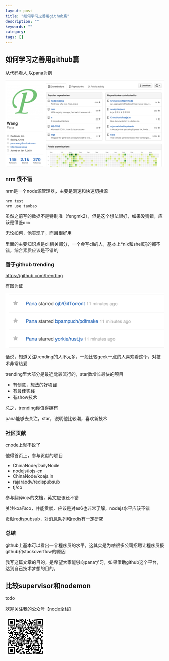 ```yaml
---
layout: post
title: "如何学习之善用github篇"
description: ""
keywords: ""
category: 
tags: []
---
```




## 如何学习之善用github篇

从代码看人,以pana为例

![](/css/2015-06-02/p2.png)

### nrm 很不错

nrm是一个node源管理器，主要是测速和快速切换源

    nrm test
    nrm use taobao

虽然之前写的数据不是特别准（fengmk2），但是这个想法很好，如果没猜错，应该是借鉴`nrm`

无论如何，他实现了，而且很好用

里面的主要知识点是cli相关部分，一个会写cli的人，基本上*nix和shell玩的都不错，综合素质应该是不错的


### 善于github trending

https://github.com/trending

有图为证

![](/css/2015-06-02/pana.png)

话说，知道关注trending的人不太多，一般比较geek一点的人喜欢看这个，对技术非常热爱

trending里大部分是最近比较流行的，star数增长最快的项目

- 有创意，想法的好项目
- 有最佳实践
- 有show技术

总之，trending你值得拥有

pana能够去关注，star，说明他比较潮，喜欢新技术

### 社区贡献

cnode上就不说了

他得首页上，参与贡献的项目

- ChinaNode/DailyNode
- nodejs/iojs-cn 
- ChinaNode/koajs.in
- rajaraodv/redispubsub
- tj/co

参与翻译iojs的文档，英文应该还不错

关注koa和co，并能贡献，应该是对es6也非常了解，nodejs水平应该不错

贡献redispubsub，对消息队列和redis有一定研究

### 总结

github上基本可以看出一个程序员的水平，这其实是为啥很多公司招聘让程序员报github和stackoverflow的原因

我写这篇文章的目的，是希望大家能够向pana学习，如果借助github这个平台，达到自己技术梦想的目的。

## 比较supervisor和nodemon

todo


欢迎关注我的公众号【node全栈】

![](/css/node全栈-公众号.png)



